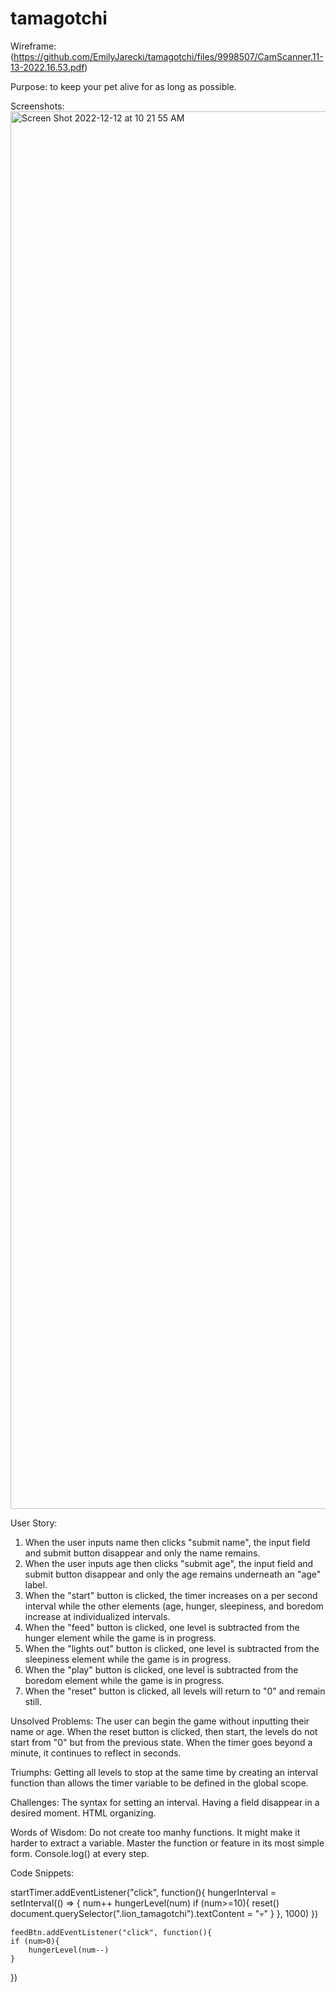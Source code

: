 # tamagotchi
Wireframe:(https://github.com/EmilyJarecki/tamagotchi/files/9998507/CamScanner.11-13-2022.16.53.pdf)

Purpose: to keep your pet alive for as long as possible. 

Screenshots: 
<img width="2236" alt="Screen Shot 2022-12-12 at 10 21 55 AM" src="https://user-images.githubusercontent.com/107048020/207098224-e39786f4-6bff-4a2c-8f01-79e341fb9453.png">


User Story: 
1. When the user inputs name then clicks "submit name", the input field and submit button disappear and only the name remains. 
2. When the user inputs age then clicks "submit age", the input field and submit button disappear and only the age remains underneath an "age" label.
3. When the "start" button is clicked, the timer increases on a per second interval while the other elements (age, hunger, sleepiness, and boredom increase at individualized intervals. 
4. When the "feed" button is clicked, one level is subtracted from the hunger element while the game is in progress. 
5. When the "lights out" button is clicked, one level is subtracted from the sleepiness element while the game is in progress. 
6. When the "play" button is clicked, one level is subtracted from the boredom element while the game is in progress. 
7. When the "reset" button is clicked, all levels will return to "0" and remain still. 

Unsolved Problems:
The user can begin the game without inputting their name or age. 
When the reset button is clicked, then start, the levels do not start from "0" but from the previous state. 
When the timer goes beyond a minute, it continues to reflect in seconds. 

Triumphs:
Getting all levels to stop at the same time by creating an interval function than allows the timer variable to be defined in the global scope.

Challenges: 
The syntax for setting an interval. 
Having a field disappear in a desired moment. 
HTML organizing. 

Words of Wisdom: 
Do not create too manhy functions. It might make it harder to extract a variable. 
Master the function or feature in its most simple form. 
Console.log() at every step.

Code Snippets: 

startTimer.addEventListener("click", function(){
    hungerInterval = setInterval(() => {
      num++
      hungerLevel(num)
      if (num>=10){
        reset()
        document.querySelector(".lion_tamagotchi").textContent = "💀"
      }
    }, 1000)
  })
	
	
	feedBtn.addEventListener("click", function(){
    if (num>0){
        hungerLevel(num--) 
    }
})
